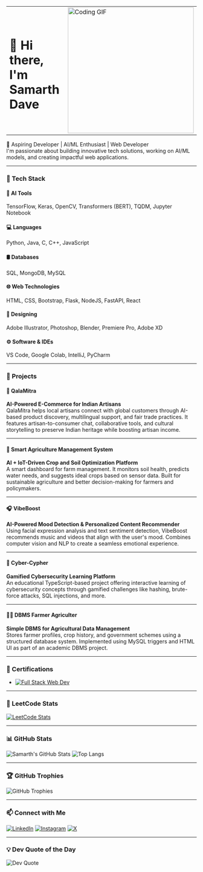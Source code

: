 <table>
  <tr>
    <td>
      <h1>👋 Hi there, I'm Samarth Dave</h1>
    </td>
    <td>
      <img src="https://media.giphy.com/media/qgQUggAC3Pfv687qPC/giphy.gif" width="333" alt="Coding GIF">
    </td>
  </tr>
</table>

🚀 Aspiring Developer | AI/ML Enthusiast | Web Developer  
I'm passionate about building innovative tech solutions, working on AI/ML models, and creating impactful web applications.

---

### 🚀 Tech Stack

#### 🧠 AI Tools  
TensorFlow, Keras, OpenCV, Transformers (BERT), TQDM, Jupyter Notebook

#### 💻 Languages  
Python, Java, C, C++, JavaScript

#### 🛢️ Databases  
SQL, MongoDB, MySQL

#### 🌐 Web Technologies  
HTML, CSS, Bootstrap, Flask, NodeJS, FastAPI, React

#### 🎨 Designing  
Adobe Illustrator, Photoshop, Blender, Premiere Pro, Adobe XD

#### ⚙️ Software & IDEs  
VS Code, Google Colab, IntelliJ, PyCharm

---

### 🧠 Projects

#### 🔶 QalaMitra  
**AI-Powered E-Commerce for Indian Artisans**  
QalaMitra helps local artisans connect with global customers through AI-based product discovery, multilingual support, and fair trade practices. It features artisan-to-consumer chat, collaborative tools, and cultural storytelling to preserve Indian heritage while boosting artisan income.

---

#### 🌾 Smart Agriculture Management System  
**AI + IoT-Driven Crop and Soil Optimization Platform**  
A smart dashboard for farm management. It monitors soil health, predicts water needs, and suggests ideal crops based on sensor data. Built for sustainable agriculture and better decision-making for farmers and policymakers.

---

#### 🎧 VibeBoost  
**AI-Powered Mood Detection & Personalized Content Recommender**  
Using facial expression analysis and text sentiment detection, VibeBoost recommends music and videos that align with the user's mood. Combines computer vision and NLP to create a seamless emotional experience.

---

#### 🔐 Cyber-Cypher  
**Gamified Cybersecurity Learning Platform**  
An educational TypeScript-based project offering interactive learning of cybersecurity concepts through gamified challenges like hashing, brute-force attacks, SQL injections, and more.

---

#### 👨‍💼 DBMS Farmer Agriculter  
**Simple DBMS for Agricultural Data Management**  
Stores farmer profiles, crop history, and government schemes using a structured database system. Implemented using MySQL triggers and HTML UI as part of an academic DBMS project.

---

### 📜 Certifications

- [![Full Stack Web Dev](https://img.shields.io/badge/Udemy-Full--Stack--Bootcamp-02b875?style=for-the-badge&logo=udemy&logoColor=white)]()
  

---

### 🧩 LeetCode Stats

[![LeetCode Stats](https://leetcard.jacoblin.cool/samarthpdave?theme=dark&font=Timmana&ext=heatmap)](https://leetcode.com/u/samarthpdave/)

---

### 📊 GitHub Stats

![Samarth's GitHub Stats](https://github-readme-stats.vercel.app/api?username=Samarth-Dave&show_icons=true&theme=radical)
![Top Langs](https://github-readme-stats.vercel.app/api/top-langs/?username=Samarth-Dave&layout=compact&theme=radical)

---

### 🏆 GitHub Trophies

![GitHub Trophies](https://github-profile-trophy.vercel.app/?username=Samarth-Dave&theme=onedark)

---

### 📫 Connect with Me

[![LinkedIn](https://img.shields.io/badge/LinkedIn-%230077B5.svg?style=for-the-badge&logo=linkedin&logoColor=white)](https://www.linkedin.com/in/samarth-dave-46094b2a9/overlay/about-this-profile/?lipi=urn%3Ali%3Apage%3Ad_flagship3_profile_view_base%3Bgr1M5edPQca%2FyZ12%2FmmZ4g%3D%3D)
[![Instagram](https://img.shields.io/badge/Instagram-%23E4405F.svg?style=for-the-badge&logo=instagram&logoColor=white)](https://www.instagram.com/samarth_dave_/)
[![X](https://img.shields.io/badge/X-%231DA1F2.svg?style=for-the-badge&logo=x&logoColor=white)](https://x.com/samarthpdave)

---

### 💡 Dev Quote of the Day

![Dev Quote](https://quotes-github-readme.vercel.app/api?type=horizontal&theme=dark)
